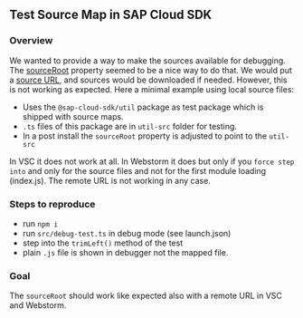 ## Test Source Map in SAP Cloud SDK

### Overview
 
We wanted to provide a way to make the sources available for debugging.
The [sourceRoot](https://www.typescriptlang.org/tsconfig#sourceRoot) property seemed to be a nice way to do that.
We would put a [source URL](https://raw.githubusercontent.com/SAP/cloud-sdk-js/main/packages/util/src/array.ts), and sources would be downloaded if needed.
However, this is not working as expected. Here a minimal example using local source files:

- Uses the `@sap-cloud-sdk/util` package as test package which is shipped with source maps.
- `.ts` files of this package are in `util-src` folder for testing.
- In a post install the `sourceRoot` property is adjusted to point to the `util-src`

In VSC it does not work at all.
In Webstorm it does but only if you `force step into` and only for the source files and not for the first module loading (index.js). 
The remote URL is not working in any case.

### Steps to reproduce

- run `npm i`
- run `src/debug-test.ts` in debug mode (see launch.json)
- step into the `trimLeft()` method of the test
- plain `.js` file is shown in debugger not the mapped file.

### Goal

The `sourceRoot` should work like expected also with a remote URL in VSC and Webstorm. 
